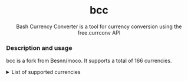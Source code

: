 <h1 align="center">bcc</h1>
<p align="center">Bash Currency Converter is a tool for currency conversion using the free.currconv API</p>

### Description and usage
bcc is a fork from Besnn/moco. It supports a total of 166 currencies.
<details>
<summary>List of supported currencies</summary>
<br>
afn - Afghan Afghani <br>
all - Albanian Lek <br>
dzd - Algerian Dinar <br>
aoa - Angolan Kwanza <br>
ars - Argentine Peso <br>
amd - Armenian Dram <br>
awg - Aruban Florin <br>
aud - Australian Dollar <br>
azn - Azerbaijani Manat <br>
bsd - Bahamian Dollar <br>
bhd - Bahraini Dinar <br>
bdt - Bangladeshi Taka <br>
bbd - Barbadian Dollar <br>
byn - Belarusian Ruble <br>
bzd - Belize Dollar <br>
bmd - Bermudan Dollar <br>
btn - Bhutanese Ngultrum <br>
btc - Bitcoin <br>
bob - Bolivian Boliviano <br>
bam - Bosnia And Herzegovina Konvertibilna Marka <br>
bwp - Botswana Pula <br>
brl - Brazilian Real <br>
gbp - British Pound <br>
bnd - Brunei Dollar <br>
bgn - Bulgarian Lev <br>
bif - Burundi Franc <br>
khr - Cambodian Riel <br>
cad - Canadian Dollar <br>
cve - Cape Verdean Escudo <br>
kyd - Cayman Islands Dollar <br>
xaf - Central African CFA Franc <br>
xpf - CFP Franc <br>
clp - Chilean Peso <br>
clf - Chilean Unit Of Account <br>
cny - Chinese Yuan <br>
cop - Colombian Peso <br>
kmf - Comorian Franc <br>
cdf - Congolese Franc <br>
crc - Costa Rican Colon <br>
hrk - Croatian Kuna <br>
cuc - Cuban Convertible Peso <br>
cup - Cuban Peso <br>
czk - Czech Koruna <br>
dkk - Danish Krone <br>
djf - Djiboutian Franc <br>
dop - Dominican Peso <br>
xcd - East Caribbean Dollar <br>
egp - Egyptian Pound <br>
ern - Eritrean Nakfa <br>
etb - Ethiopian Birr <br>
eur - Euro <br>
fkp - Falkland Islands Pound <br>
fjd - Fijian Dollar <br>
gmd - Gambian Dalasi <br>
gel - Georgian Lari <br>
ghs - Ghanaian Cedi <br>
gip - Gibraltar Pound <br>
gtq - Guatemalan Quetzal <br>
ggp - Guernsey Pound <br>
gnf - Guinean Franc <br>
gyd - Guyanese Dollar <br>
htg - Haitian Gourde <br>
hnl - Honduran Lempira <br>
hkd - Hong Kong Dollar <br>
huf - Hungarian Forint <br>
isk - Icelandic Kr\u00f3na <br>
inr - Indian Rupee <br>
idr - Indonesian Rupiah <br>
irr - Iranian Rial <br>
iqd - Iraqi Dinar <br>
ils - Israeli New Sheqel <br>
jmd - Jamaican Dollar <br>
jpy - Japanese Yen <br>
jep - Jersey Pound <br>
jod - Jordanian Dinar <br>
kzt - Kazakhstani Tenge <br>
kes - Kenyan Shilling <br>
kwd - Kuwaiti Dinar <br>
kgs - Kyrgyzstani Som <br>
lak - Lao Kip <br>
lvl - Latvian Lats <br>
lbp - Lebanese Lira <br>
lsl - Lesotho Loti <br>
lrd - Liberian Dollar <br>
lyd - Libyan Dinar <br>
mop - Macanese Pataca <br>
mkd - Macedonian Denar <br>
mga - Malagasy Ariary <br>
mwk - Malawian Kwacha <br>
myr - Malaysian Ringgit <br>
mvr - Maldivian Rufiyaa <br>
imp - Manx pound <br>
mro - Mauritanian Ouguiya <br>
mur - Mauritian Rupee <br>
mxn - Mexican Peso <br>
mdl - Moldovan Leu <br>
mnt - Mongolian Tugrik <br>
mad - Moroccan Dirham <br>
mzn - Mozambican Metical <br>
mmk - Myanma Kyat <br>
nad - Namibian Dollar <br>
npr - Nepalese Rupee <br>
ang - Netherlands Antillean Gulden <br>
byn - New Belarusian Ruble <br>
twd - New Taiwan Dollar <br>
nzd - New Zealand Dollar <br>
nio - Nicaraguan Cordoba <br>
ngn - Nigerian Naira <br>
kpw - North Korean Won <br>
nok - Norwegian Krone <br>
zmk - Old Zambian Kwacha <br>
omr - Omani Rial <br>
top - Paanga <br>
pkr - Pakistani Rupee <br>
pab - Panamanian Balboa <br>
pgk - Papua New Guinean Kina <br>
pyg - Paraguayan Guarani <br>
pen - Peruvian Nuevo Sol <br>
php - Philippine Peso <br>
pln - Polish Zloty <br>
qar - Qatari Riyal <br>
ron - Romanian Leu <br>
rub - Russian Ruble <br>
rwf - Rwandan Franc <br>
shp - Saint Helena Pound <br>
svc - Salvadoran Col\u00f3n <br>
wst - Samoan Tala <br>
std - Sao Tome And Principe Dobra <br>
sar - Saudi Riyal <br>
rsd - Serbian Dinar <br>
scr - Seychellois Rupee <br>
sll - Sierra Leonean Leone <br>
xag - Silver (troy ounce) <br>
sgd - Singapore Dollar <br>
sbd - Solomon Islands Dollar <br>
sos - Somali Shilling <br>
zar - South African Rand <br>
krw - South Korean Won <br>
xdr - Special Drawing Rights <br>
lkr - Sri Lankan Rupee <br>
sdg - Sudanese Pound <br>
srd - Surinamese Dollar <br>
szl - Swazi Lilangeni <br>
sek - Swedish Krona <br>
chf - Swiss Franc <br>
syp - Syrian Pound <br>
tjs - Tajikistani Somoni <br>
tzs - Tanzanian Shilling <br>
thb - Thai Baht <br>
ttd - Trinidad and Tobago Dollar <br>
tnd - Tunisian Dinar <br>
try - Turkish New Lira <br>
tmt - Turkmenistan Manat <br>
aed - UAE Dirham <br>
ugx - Ugandan Shilling <br>
uah - Ukrainian Hryvnia <br>
usd - United States Dollar <br>
uyu - Uruguayan Peso <br>
uzs - Uzbekistani Som <br>
vuv - Vanuatu Vatu <br>
vef - Venezuelan Bolivar <br>
vnd - Vietnamese Dong <br>
xof - West African CFA Franc <br>
yer - Yemeni Rial <br>
zmw - Zambian Kwacha <br>
zwl - Zimbabwean Dollar
details>
